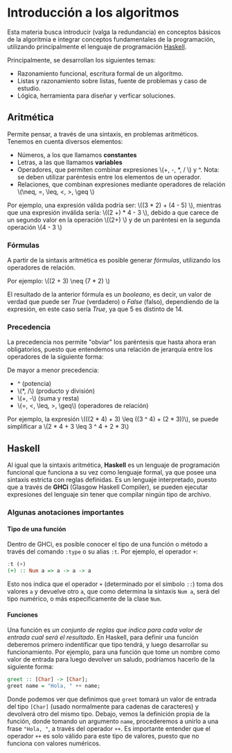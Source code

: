 # Introducción a los algoritmos

<!-- toc -->

Esta materia busca introducir (valga la redundancia) en conceptos básicos de la algoritmia e integrar conceptos fundamentales de la programación, utilizando principalmente el lenguaje de programación [Haskell](https://haskell.org).

Principalmente, se desarrollan los siguientes temas:
- Razonamiento funcional, escritura formal de un algoritmo.
- Listas y razonamiento sobre listas, fuente de problemas y caso de estudio.
- Lógica, herramienta para diseñar y verficar soluciones.

## Aritmética

Permite pensar, a través de una sintaxis, en problemas aritméticos. Tenemos en cuenta diversos elementos:
- Números, a los que llamamos **constantes**
- Letras, a las que llamamos **variables**
- Operadores, que permiten combinar expresiones \\(+, -, *, / \\) y ^. Nota: se deben utilizar paréntesis entre los elementos de un operador.
- Relaciones, que combinan expresiones mediante operadores de relación \\(\neq, =, \leq, <, >, \geq \\)

Por ejemplo, una expresión válida podría ser: \\((3 * 2) + (4 - 5) \\), mientras que una expresión inválida sería: \\((2 +) * 4 - 3 \\), debido a que carece de un segundo valor en la operación \\((2+) \\) y de un paréntesi en la segunda operación \\(4 - 3 \\)

### Fórmulas

A partir de la sintaxis aritmética es posible generar *fórmulas*, utilizando los operadores de relación.

Por ejemplo: \\((2 + 3) \neq (7 * 2) \\)

El resultado de la anterior fórmula es un *booleano*, es decir, un valor de verdad que puede ser *True* (verdadero) o *False* (falso), dependiendo de la expresión, en este caso sería *True*, ya que 5 es distinto de 14.

### Precedencia

La precedencia nos permite "obviar" los paréntesis que hasta ahora eran obligatorios, puesto que entendemos una relación de jerarquía entre los operadores de la siguiente forma:

De mayor a menor precedencia:

- ^ (potencia)
- \\(*, /\\) (producto y división)
- \\(+, -\\) (suma y resta)
- \\(=, <, \leq, >, \geq\\) (operadores de relación)

Por ejemplo, la expresión \\(((2 * 4) + 3) \leq ((3 ^ 4) + (2 * 3))\\), se puede simplificar a \\(2 * 4 + 3 \leq 3 ^ 4 + 2 * 3\\)

## Haskell

Al igual que la sintaxis aritmética, **Haskell** es un lenguaje de programación funcional que funciona a su vez como lenguaje formal, ya que posee una sintaxis estricta con reglas definidas. Es un lenguaje interpretado, puesto que a través de **GHCi** (Glasgow Haskell Compiler), se pueden ejecutar expresiones del lenguaje sin tener que compilar ningún tipo de archivo.

### Algunas anotaciones importantes

#### Tipo de una función

Dentro de GHCi, es posible conocer el tipo de una función o método a través del comando `:type` o su alias `:t`. Por ejemplo, el operador `+`:

```haskell
:t (+)
(+) :: Num a => a -> a -> a
```

Esto nos indica que el operador `+` (determinado por el símbolo `::`) toma dos valores `a` y devuelve otro `a`, que como determina la sintaxis `Num a`, será del tipo numérico, o más específicamente de la clase `Num`.

#### Funciones

Una función es *un conjunto de reglas que indica para cada valor de entrada cual será el resultado*. En Haskell, para definir una función deberemos primero indentificar que tipo tendrá, y luego desarrollar su funcionamiento. Por ejemplo, para una función que tome un nombre como valor de entrada para luego devolver un saludo, podríamos hacerlo de la siguiente forma:

```haskell
greet :: [Char] -> [Char];
greet name = "Hola, " ++ name;
```

Donde podemos ver que definimos que `greet` tomará un valor de entrada del tipo `[Char]` (usado normalmente para cadenas de caracteres) y devolverá otro del mismo tipo. Debajo, vemos la definición propia de la función, donde tomando un argumento `name`, procederemos a unirlo a una frase `"Hola, "`, a través del operador `++`. Es importante entender que el operador `++` es solo válido para este tipo de valores, puesto que no funciona con valores numéricos.
